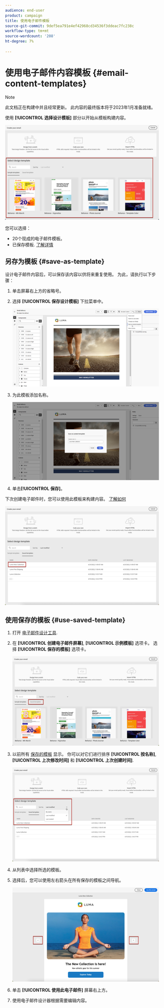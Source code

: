 ```yaml
---
audience: end-user
product: campaign
title: 使用电子邮件模板
source-git-commit: 9def5ea791e4ef42968cd34536f3ddeac7fc238c
workflow-type: tm+mt
source-wordcount: '208'
ht-degree: 7%

---
```



# 使用电子邮件内容模板 {#email-content-templates}

>[!NOTE]
>
>此文档正在构建中并且经常更新。 此内容的最终版本将于2023年1月准备就绪。

使用 **[!UICONTROL 选择设计模板]** 部分以开始从模板构建内容。

![](assets/email_designer-templates.png)

您可以选择：
* 20个现成的电子邮件模板。
* 已保存模板. [了解详情](#save-as-template)

## 另存为模板 {#save-as-template}

设计电子邮件内容后，可以保存该内容以供将来重复使用。 为此，请执行以下步骤：

1. 单击屏幕右上方的省略号。

1. 选择 **[!UICONTROL 保存设计模板]** 下拉菜单中。

   ![](assets/email_designer-save-template.png)

1. 为此模板添加名称。

   ![](assets/email_designer-template-name.png)

1. 单击&#x200B;**[!UICONTROL 保存]**。

下次创建电子邮件时，您可以使用此模板来构建内容。 [了解如何](#use-saved-template)

![](assets/email_designer-saved-template.png)

## 使用保存的模板 {#use-saved-template}

1. 打开 [电子邮件设计工具](create-email-content.md).

1. 在 **[!UICONTROL 创建电子邮件屏幕]**, **[!UICONTROL 示例模板]** 选项卡。 选择 **[!UICONTROL 保存的模板]** 选项卡。

   ![](assets/email_designer-saved-templates-tab.png)

1. 以前所有 [保存的模板](#save-as-template) 显示。 你可以对它们进行排序 **[!UICONTROL 按名称]**, **[!UICONTROL 上次修改时间]** 和 **[!UICONTROL 上次创建时间]**.

   ![](assets/email_designer-saved-templates.png)

1. 从列表中选择所选的模板。

1. 选择后，您可以使用左右箭头在所有保存的模板之间导航。

   ![](assets/email_designer-saved-templates-navigate.png)

1. 单击 **[!UICONTROL 使用此电子邮件]** 屏幕右上方。

1. 使用电子邮件设计器根据需要编辑内容。
